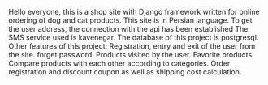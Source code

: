 Hello everyone, this is a shop site with Django framework written for online ordering of dog and cat products.
This site is in Persian language.
  To get the user address, the connection with the api has been established
The SMS service used is kavenegar.
The database of this project is postgresql.
Other features of this project:
Registration, entry and exit of the user from the site. forget password.
Products visited by the user.
Favorite products
Compare products with each other according to categories.
Order registration and discount coupon as well as shipping cost calculation.
